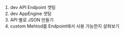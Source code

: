 1. dev API Endpoint 셋팅
2. dev AppEngine 셋팅
3. API 별로 JSON 만들기 
4. custom Mehtod를 Endpoint에서 사용 가능한지 살펴보기 